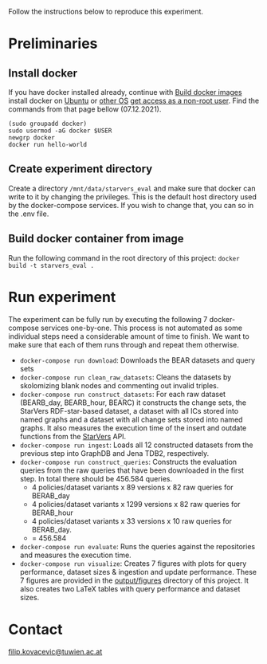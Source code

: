 Follow the instructions below to reproduce this experiment.
# Preliminaries
## Install docker 
If you have docker installed already, continue with [Build docker images](https://github.com/GreenfishK/BEAR/blob/master/README.md#build-docker-images)
install docker on [Ubuntu](https://docs.docker.com/engine/install/ubuntu/#install-using-the-repository) or [other OS](https://docs.docker.com/get-docker/)
[get access as a non-root user](https://docs.docker.com/engine/install/linux-postinstall/#manage-docker-as-a-non-root-user). Find the commands from that page bellow (07.12.2021).
```
(sudo groupadd docker)
sudo usermod -aG docker $USER 
newgrp docker
docker run hello-world
```

## Create experiment directory
Create a directory `/mnt/data/starvers_eval` and make sure that docker can write to it by changing the privileges. This is the default host directory used by the docker-compose services. If you wish to change that, you can so in the .env file.

## Build docker container from image
Run the following command in the root directory of this project: `docker build -t starvers_eval .`

# Run experiment
The experiment can be fully run by executing the following 7 docker-compose services one-by-one. This process is not automated as some individual steps need a considerable amount of time to finish. We want to make sure that each of them runs through and repeat them otherwise.
* `docker-compose run download`: Downloads the BEAR datasets and query sets
* `docker-compose run clean_raw_datasets`: Cleans the datasets by skolomizing blank nodes and commenting out invalid triples.
* `docker-compose run construct_datasets`: For each raw dataset (BEARB_day, BEARB_hour, BEARC) it constructs the change sets, the StarVers RDF-star-based dataset, a dataset with all ICs stored into named graphs and a dataset with all change sets stored into named graphs. It also measures the execution time of the insert and outdate functions from the [StarVers](https://github.com/GreenfishK/starvers) API.
* `docker-compose run ingest`: Loads all 12 constructed datasets from the previous step into GraphDB and Jena TDB2, respectively.
* `docker-compose run construct_queries`: Constructs the evaluation queries from the raw queries that have been downloaded in the first step. In total there should be 456.584 queries. 
    * 4 policies/dataset variants x 89 versions x 82 raw queries for BERAB_day
    * 4 policies/dataset variants x 1299 versions x 82 raw queries for BERAB_hour 
    * 4 policies/dataset variants x 33 versions x 10 raw queries for BERAB_day.
    * = 456.584
* `docker-compose run evaluate`: Runs the queries against the repositories and measures the execution time.
* `docker-compose run visualize`: Creates 7 figures with plots for query performance, dataset sizes & ingestion and update performance. These 7 figures are provided in the [output/figures](https://github.com/GreenfishK/starvers_eval/tree/master/output/figures) directory of this project. It also creates two LaTeX tables with query performance and dataset sizes.

# Contact
filip.kovacevic@tuwien.ac.at
